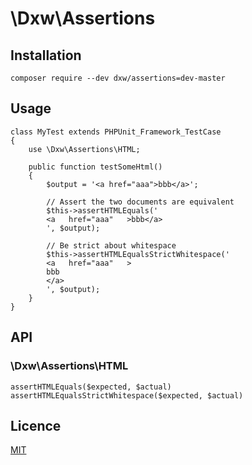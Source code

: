# \\Dxw\\Assertions

## Installation

    composer require --dev dxw/assertions=dev-master

## Usage

    class MyTest extends PHPUnit_Framework_TestCase
    {
        use \Dxw\Assertions\HTML;

        public function testSomeHtml()
        {
            $output = '<a href="aaa">bbb</a>';

            // Assert the two documents are equivalent
            $this->assertHTMLEquals('
            <a   href="aaa"   >bbb</a>
            ', $output);

            // Be strict about whitespace
            $this->assertHTMLEqualsStrictWhitespace('
            <a   href="aaa"   >
            bbb
            </a>
            ', $output);
        }
    }

## API

### \Dxw\Assertions\HTML

    assertHTMLEquals($expected, $actual)
    assertHTMLEqualsStrictWhitespace($expected, $actual)

## Licence

[MIT](COPYING.md)

